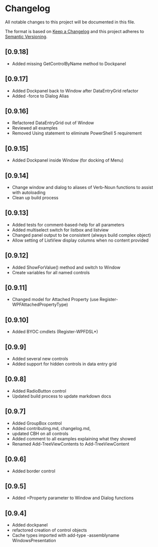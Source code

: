 # Changelog

All notable changes to this project will be documented in this file.

The format is based on [Keep a Changelog](https://keepachangelog.com/en/1.0.0/)
and this project adheres to [Semantic Versioning](https://semver.org/spec/v2.0.0.html).

## [0.9.18]

- Added missing GetControlByName method to Dockpanel

## [0.9.17]

- Added Dockpanel back to Window after DataEntryGrid refactor
- Added -force to Dialog Alias

## [0.9.16]

- Refactored DataEntryGrid out of Window
- Reviewed all examples
- Removed Using statement to eliminate PowerShell 5 requirement

## [0.9.15]

- Added Dockpanel inside Window (for docking of Menu)

## [0.9.14]

- Change window and dialog to aliases of Verb-Noun functions to assist with autoloading
- Clean up build process

## [0.9.13]

- Added tests for comment-based-help for all parameters
- Added multiselect switch for listbox and listview
- Changed panel output to be consistent (always build complex object)
- Allow setting of ListView display columns when no content provided

## [0.9.12]

- Added ShowForValue() method and switch to Window
- Create variables for all named controls

## [0.9.11]

- Changed model for Attached Property (use Register-WPFAttachedPropertyType)

## [0.9.10]

- Added BYOC cmdlets (Register-WPFDSL*)

## [0.9.9]

- Added several new controls
- Added support for hidden controls in data entry grid

## [0.9.8]

- Added RadioButton control
- Updated build process to update markdown docs

## [0.9.7]

- Added GroupBox control
- Added contributing.md, changelog.md,
- updated CBH on all controls
- Added comment to all examples explaining what they showed
- Renamed Add-TreeViewContents to Add-TreeViewContent

## [0.9.6]

- Added border control

## [0.9.5]

- Added =Property parameter to Window and Dialog functions

## [0.9.4]

- Added dockpanel
- refactored creation of control objects
- Cache types imported with add-type -assemblyname WindowsPresentation